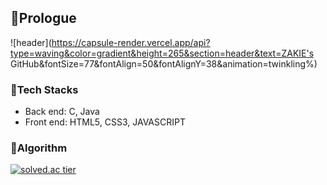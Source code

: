 ## 🙋Prologue
![header](https://capsule-render.vercel.app/api?type=waving&color=gradient&height=265&section=header&text=ZAKIE's GitHub&fontSize=77&fontAlign=50&fontAlignY=38&animation=twinkling%)

### 🧏Tech Stacks
- Back end: C, Java
- Front end: HTML5, CSS3, JAVASCRIPT

### 🤦Algorithm
[![solved.ac tier](http://mazassumnida.wtf/api/v2/generate_badge?boj=kcj1607)](https://solved.ac/kcj1607)
